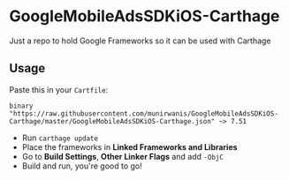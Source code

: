 # GoogleMobileAdsSDKiOS-Carthage
Just a repo to hold Google Frameworks so it can be used with Carthage

## Usage

Paste this in your `Cartfile`:

```
binary "https://raw.githubusercontent.com/munirwanis/GoogleMobileAdsSDKiOS-Carthage/master/GoogleMobileAdsSDKiOS-Carthage.json" ~> 7.51
```

- Run `carthage update`
- Place the frameworks in **Linked Frameworks and Libraries**
- Go to **Build Settings**, **Other Linker Flags** and add `-ObjC`
- Build and run, you're good to go!
